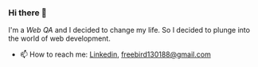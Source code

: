 ### Hi there 👋

I'm a *Web QA* and I decided to change my life. So I decided to plunge into the world of web development.

- 📫 How to reach me: [Linkedin](https://www.linkedin.com/in/veronica-popova/), [freebird130188@gmail.com](freebird130188@gmail.com)


<!--
**Nika1301/Nika1301** is a ✨ _special_ ✨ repository because its `README.md` (this file) appears on your GitHub profile.

Here are some ideas to get you started:

- 🔭 I’m currently working on ...
- 🌱 I’m currently learning ...
- 👯 I’m looking to collaborate on ...
- 🤔 I’m looking for help with ...
- 💬 Ask me about ...
- 📫 How to reach me: ...
- 😄 Pronouns: ...
- ⚡ Fun fact: ...
-->
